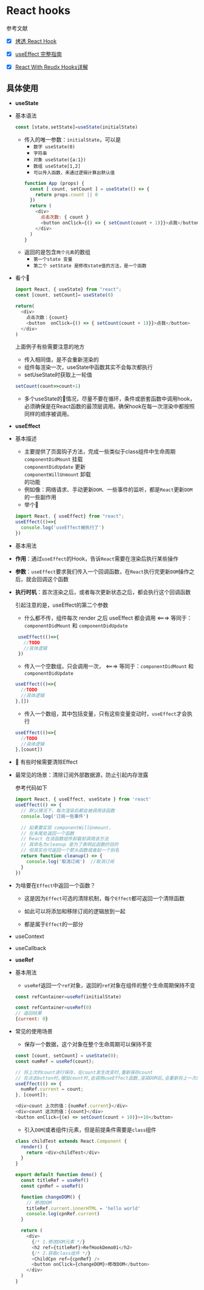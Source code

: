 # React hooks
参考文献
* [x] [烤透 React Hook](https://juejin.cn/post/6867745889184972814)
* [x] [useEffect 完整指南](https://overreacted.io/zh-hans/a-complete-guide-to-useeffect/)
* [x] [React With Reudx Hooks详解](https://juejin.im/post/6888529255244759047#heading-16)


## 具体使用
* **useState**
* 基本语法
  
  ```js
  const [state,setState]=useState(initialState)
  ```

  * 传入的唯一参数：`initialState`，可以是
    * `数字 useState(0)`
    * `字符串`
    * `对象 useState({a:1})`
    * `数组 useState[1,2]`
    * `可以传入函数，来通过逻辑计算出默认值`
    ```js
    function App (props) {
      const [ count, setCount ] = useState(() => {
        return props.count || 0
      })
      return (
        <div>
          点击次数: { count } 
          <button onClick={() => { setCount(count + 1)}}>点我</button>
        </div>
      )
    }
    ```
  * 返回的是包含`两个元素`的数组
    * `第一个state 变量`
    * `第二个 setState 是修改state值的方法，是一个函数`
  
  


* 看个🌰
  ```js
  import React, { useState} from "react";
  const [count, setCount]= useState(0)

  return(
    <div>
      点击次数：{count}
      <button  onClick={() => { setCount(count + 1)}}>点我</button>
    </div>
  )
  ```
  上面例子有些需要注意的地方

  * 传入相同值，是不会重新渲染的
  * 组件每渲染一次，useState中函数其实不会每次都执行
  * setUseState时获取上一轮值
  ```js
  setCount(count=>count+1)
  ```
  * 多个useState的情况，尽量不要在循环，条件或嵌套函数中调用hook，必须确保是在React函数的最顶层调用。确保hook在每一次渲染中都按照同样的顺序被调用。


* **useEffect**
* 基本描述
  
  * 主要提供了页面钩子方法，完成一些类似于class组件中生命周期<br/>`componentDidMount` 挂载<br/> `componentDidUpdate` 更新<br/>`componentWillUnmount` 卸载<br/>的功能
  * 例如像：网络请求、手动更新`DOM`、一些事件的监听，都是`React`更新`DOM`的一些副作用
  * 举个🌰
  ```js
  import React, { useEffect} from "react";
  useEffect(()=>{
    console.log('useEffect被执行了')
  })
  ```
* 基本用法
* **作用**：通过`useEffect`的Hook，告诉`React`需要在渲染后执行某些操作
* **参数**：`useEffect`要求我们传入一个回调函数，在`React`执行完更新`DOM`操作之后，就会回调这个函数
* **执行时机**：首次渲染之后，或者每次更新状态之后，都会执行这个回调函数
 
  引起注意的是，useEffect的第二个参数
  * 什么都不传，组件每次 render 之后 useEffect 都会调用 <===> 等同于：`componentDidMount` 和 `componentDidUpdate`
   ```js
    useEffect(()=>{
      //TODO
      //具体逻辑
    })
    ```
    * 传入一个空数组，只会调用一次， <===> 等同于：`componentDidMount` 和 `componentDidUpdate`
    ```js
    useEffect(()=>{
      //TODO
      //具体逻辑
    },[])
    ```
    * 传入一个数组，其中包括变量，只有这些变量变动时，`useEffect`才会执行
    ```js
    useEffect(()=>{
      //TODO
      //具体逻辑
    },[count])
    ```

* 🤔 有些时候需要清除Effect
* 最常见的场景：清除订阅外部数据源，防止引起内存泄露<br/>

  参考代码如下
  ```js
  import React, { useEffect, useState } from 'react'
  useEffect(() => {
    // 默认情况下，每次渲染后都会被调用该函数
    console.log('订阅一些事件')
    
    // 如果要实现 componentWillUnmount，
    // 在末尾处返回一个函数
    // React 在该函数组件卸载前调用该方法
    // 其命名为cleanup 是为了表明此函数的目的
    // 但其实也可返回一个箭头函数或者起一个别名
    return function cleanup() => {
      console.log('取消订阅')  //取消订阅
    }
  })
  ```

- 为啥要在`Effect`中返回一个函数？
	
    - 这是因为`Effect`可选的清除机制，每个`Effect`都可返回一个清除函数
	- 如此可以将添加和移除订阅的逻辑放到一起
    
	- 都是属于`Effect`的一部分
  
* useContext
* useCallback
* **useRef**
* 基本用法
  
  * `useRef`返回一个`ref`对象，返回的`ref`对象在组件的整个生命周期保持不变
  ```js
  const refContainer=useRef(initialState)

  const refContainer=useRef(0)
  // 返回结果
  {current: 0}
  ```
* 常见的使用场景
  
  * 保存一个数据，这个对象在整个生命周期可以保持不变
  ```js
  const [count, setCount] = useState(0);
  const numRef = useRef(count);

  // 将上次的count进行保存，在count发生改变时,重新保存count
  // 在点击button时,增加count时,会调用useEffect函数,渲染DOM后,会重新将上一次的值进行保存,使用ref保存上一次的某一个值不会触发render
  useEffect(() => {
    numRef.current = count;
  }, [count]);

  <div>count 上次的值：{numRef.current}</div>
  <div>count 这次的值：{count}</div>
  <button onClick={(e) => setCount(count + 10)}>+10</button>
  ```

  * 引入`DOM`(或者组件)元素，但是前提条件需要是`class`组件
  
  ```js
  class childTest extends React.Component {
    render() {
      return <div>childTest</div>
    }
  }

  export default function demo() {
    const titleRef = useRef()
    const cpnRef = useRef()

    function changeDOM() {
      // 修改DOM
      titleRef.current.innerHTML = 'hello world'
      console.log(cpnRef.current)
    }

    return (
      <div>
        {/* 1.修改DOM元素 */}
        <h2 ref={titleRef}>RefHookDemo01</h2>
        {/* 2.获取class组件 */}
        <ChildCpn ref={cpnRef} />
        <button onClick={changeDOM}>修改DOM</button>
      </div>
    )
  }
  ```


